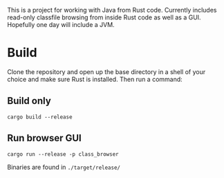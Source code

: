 This is a project for working with Java from Rust code. Currently includes read-only classfile browsing from inside Rust code as well as a GUI. Hopefully one day will include a JVM.

# Build

Clone the repository and open up the base directory in a shell of your choice and make sure Rust is installed. Then run a command:
## Build only

`cargo build --release`

## Run browser GUI

`cargo run --release -p class_browser`

Binaries are found in `./target/release/`
